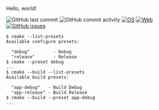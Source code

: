 Hello, world!

![GitHub last commit](https://img.shields.io/github/last-commit/koppi/hello)
![GitHub commit activity](https://img.shields.io/github/commit-activity/w/koppi/hello)
[![OS](https://github.com/koppi/hello/actions/workflows/os.yml/badge.svg)](https://github.com/koppi/hello/actions/workflows/os.yml)
[![Web](https://github.com/koppi/hello/actions/workflows/web.yml/badge.svg)](https://github.com/koppi/hello/actions/workflows/web.yml)
[![GitHub issues](https://img.shields.io/github/issues/koppi/hello)](https://github.com/koppi/hello/issues)

```shell
$ cmake --list-presets
Available configure presets:

  "debug"         - Debug
  "release"       - Release
$ cmake --preset debug
...
$ cmake --build --list-presets
Available build presets:

  "app-debug"   - Build Debug
  "app-release" - Build Release
$ cmake --build --preset app-debug
...
```